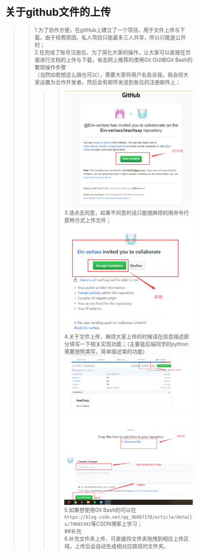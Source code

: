关于github文件的上传
=========================
>>1.为了协作方便，在gitHub上建立了一个项目，用于文件上传与下载，由于经费原因，私人项目只能最多三人共享，所以只能是公开的；<br>
>>2.在完成了账号注册后，为了简化大家的操作，让大家可以直接在页面进行文档的上传与下载，省去网上推荐的使用Git GUI和Git Bash的繁琐操作步骤<br>
>>（当然如若想这么搞也可以），需要大家将用户名告诉我，我会将大家设置为合作开发者，然后会有邮件发送到各位的注册邮件上；<br>
>>>>![](https://github.com/Rubus-LF/teachsayimgs/raw/master/19-12-18/19-12-18-03.png)<br>
>>3.请点击同意，如果不同意的话只能很麻烦的用命令行那种方式上传文件；<br>
>>>>![](https://github.com/Rubus-LF/teachsayimgs/raw/master/19-12-18/19-12-18-04.png)<br>
>>4.关于文件上传，麻烦大家上传的时候请在信息描述部分填写一下相关实现功能；（主要是后端同学的python需要按照类写，简单描述类的功能）<br>
>>>>![](https://github.com/Rubus-LF/teachsayimgs/raw/master/19-12-18/19-12-18-05.png)<br>
>>>>![](https://github.com/Rubus-LF/teachsayimgs/raw/master/19-12-18/19-12-18-06.png)<br>
>>5.如果想使用Git Bash的可以在`https://blog.csdn.net/qq_36667170/article/details/79085301`等CSDN博客上学习；<br>
##补充<br>
>>6.补充文件夹上传，可直接将文件夹拖拽到相应上传区域，上传后会自动生成相对应路径的文件夹。
